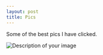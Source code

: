 ```yaml
---
layout: post
title: Pics
---
```


Some of the best pics I have clicked.

![Description of your image](https://www.dropbox.com/scl/fi/vzszys8nqd3y5gbwlny2l/PXL_20250418_084502560.MP.jpg?rlkey=3funrs37rr031tj72yigoa0md&dl=1)
